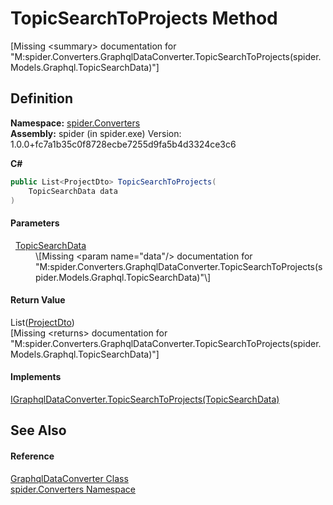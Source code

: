 # TopicSearchToProjects Method


\[Missing &lt;summary&gt; documentation for "M:spider.Converters.GraphqlDataConverter.TopicSearchToProjects(spider.Models.Graphql.TopicSearchData)"\]



## Definition
**Namespace:** <a href="a1a6487c-d380-1653-1824-13765b4fe1dd">spider.Converters</a>  
**Assembly:** spider (in spider.exe) Version: 1.0.0+fc7a1b35c0f8728ecbe7255d9fa5b4d3324ce3c6

**C#**
``` C#
public List<ProjectDto> TopicSearchToProjects(
	TopicSearchData data
)
```



#### Parameters
<dl><dt>  <a href="b4d4132e-e6c4-c099-49e2-f9d56e64ca99">TopicSearchData</a></dt><dd>\[Missing &lt;param name="data"/&gt; documentation for "M:spider.Converters.GraphqlDataConverter.TopicSearchToProjects(spider.Models.Graphql.TopicSearchData)"\]</dd></dl>

#### Return Value
List(<a href="7153ffa9-75d9-d756-b8b0-dace1841bf5b">ProjectDto</a>)  
\[Missing &lt;returns&gt; documentation for "M:spider.Converters.GraphqlDataConverter.TopicSearchToProjects(spider.Models.Graphql.TopicSearchData)"\]

#### Implements
<a href="6a35f4cf-02a8-218a-195f-ab5e22876731">IGraphqlDataConverter.TopicSearchToProjects(TopicSearchData)</a>  


## See Also


#### Reference
<a href="ec24db30-fbca-4917-4d3c-59ef53618124">GraphqlDataConverter Class</a>  
<a href="a1a6487c-d380-1653-1824-13765b4fe1dd">spider.Converters Namespace</a>  
